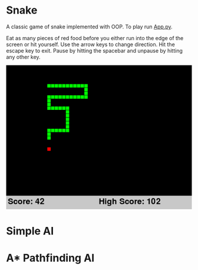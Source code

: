 # Snake
A classic game of snake implemented with OOP. To play run [App.py](./App.py).

Eat as many pieces of red food before you either run into the edge of the screen or hit yourself. Use the arrow keys to change direction. Hit the escape key to exit. Pause by hitting the spacebar and unpause by hitting any other key.

![Screenshot](snake_screenshot.png)

# Simple AI

# A* Pathfinding AI